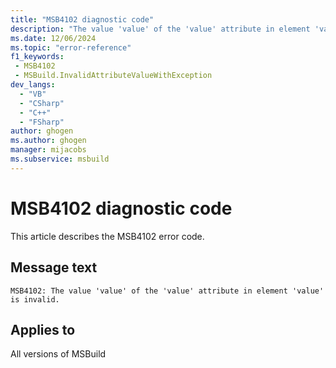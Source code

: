 ```yaml
---
title: "MSB4102 diagnostic code"
description: "The value 'value' of the 'value' attribute in element 'value' is invalid."
ms.date: 12/06/2024
ms.topic: "error-reference"
f1_keywords:
 - MSB4102
 - MSBuild.InvalidAttributeValueWithException
dev_langs:
  - "VB"
  - "CSharp"
  - "C++"
  - "FSharp"
author: ghogen
ms.author: ghogen
manager: mijacobs
ms.subservice: msbuild
---
```


# MSB4102 diagnostic code

<!-- :::ErrorDefinitionDescription::: -->
<!-- :::editable-content name="introDescription"::: -->
This article describes the MSB4102 error code.
<!-- :::editable-content-end::: -->

## Message text

```output
MSB4102: The value 'value' of the 'value' attribute in element 'value' is invalid.
```

<!-- :::editable-content name="postOutputDescription"::: -->
<!--
{StrBegin="MSB4102: "}UE: This is a generic message that is displayed when we find a project element with an incorrect value for one of its
        attributes. At the end of the message we show the exception text we got trying to use the value.
-->
<!-- :::editable-content-end::: -->
<!-- :::ErrorDefinitionDescription-end::: -->

## Applies to

All versions of MSBuild
